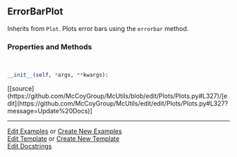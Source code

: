 ## <a id="McUtils.Plots.Plots.ErrorBarPlot">ErrorBarPlot</a>
Inherits from `Plot`.
Plots error bars using the `errorbar` method.

### Properties and Methods
<a id="McUtils.Plots.Plots.ErrorBarPlot.__init__" class="docs-object-method">&nbsp;</a> 
```python
__init__(self, *args, **kwargs): 
```
<div class="docs-source-link" markdown="1">
[[source](https://github.com/McCoyGroup/McUtils/blob/edit/Plots/Plots.py#L327)/[edit](https://github.com/McCoyGroup/McUtils/edit/edit/Plots/Plots.py#L327?message=Update%20Docs)]
</div>





___

[Edit Examples](https://github.com/McCoyGroup/McUtils/edit/edit/ci/examples/McUtils/Plots/Plots/ErrorBarPlot.md) or 
[Create New Examples](https://github.com/McCoyGroup/McUtils/new/edit/?filename=ci/examples/McUtils/Plots/Plots/ErrorBarPlot.md) <br/>
[Edit Template](https://github.com/McCoyGroup/McUtils/edit/edit/ci/docs/McUtils/Plots/Plots/ErrorBarPlot.md) or 
[Create New Template](https://github.com/McCoyGroup/McUtils/new/edit/?filename=ci/docs/templates/McUtils/Plots/Plots/ErrorBarPlot.md) <br/>
[Edit Docstrings](https://github.com/McCoyGroup/McUtils/edit/edit/McUtils/Plots/Plots.py?message=Update%20Docs)